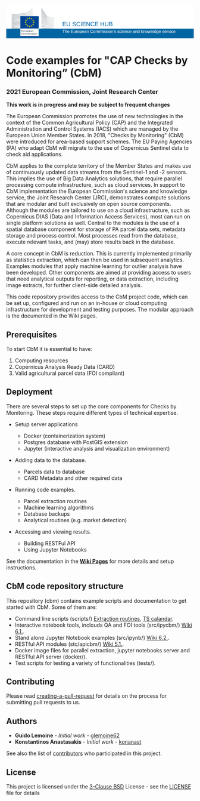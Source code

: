 ![Image of European Commission](media/img/eu_science_hub.png)
# Code examples for "CAP Checks by Monitoring” (CbM)
### 2021 European Commission, Joint Research Center

**This work is in progress and may be subject to frequent changes**

The European Commission promotes the use of new technologies in the context of the Common Agricultural Policy (CAP) and the Integrated Administration and Control Systems (IACS) which are managed by the European Union Member States. In 2018, "Checks by Monitoring" (CbM) were introduced for area-based support schemes. The EU  Paying Agencies (PA) who adapt CbM will migrate to the use of Copernicus Sentinel data to check aid applications.

CbM applies to the complete territory of the Member States and makes use of continuously updated data streams from the Sentinel-1 and -2 sensors. This implies the use of Big Data Analytics solutions, that require parallel processing compute infrastructure, such as cloud services. In support to CbM implementation the European Commission's science and knowledge service, the Joint Research Center (JRC), demonstrates compute solutions that are modular and built exclusively on open source components. Although the modules are tailored to use on a cloud infrastructure, such as Copernicus DIAS (Data and Information Access Services), most can run on single platform solutions as well. Central to the modules is the use of a spatial database component for storage of PA parcel data sets, metadata storage and process control. Most processes read from the database, execute relevant tasks, and (may) store results back in the database.

A core concept in CbM is reduction. This is currently implemented primarily as statistics extraction, which can then be used in subsequent analytics. Examples modules that apply machine learning for outlier analysis have been developed. Other components are aimed at providing access to users that need analytical outputs for reporting, or data extraction, including image extracts, for further client-side detailed analysis.

This code repository provides access to the CbM project code, which can be set up, configured and run on an in-house or cloud computing infrastructure for development and testing purposes. The modular approach is the documented in the Wiki pages. 


## Prerequisites

To start CbM it is essential to have:

1. Computing resources
2. Copernicus Analysis Ready Data (CARD)
3. Valid agricultural parcel data (FOI compliant)

## Deployment

There are several steps to set up the core components for Checks by Monitoring. These steps require different types of technical expertise. 

- Setup server applications
    - Docker (containerization system)
    - Postgres database with PostGIS extension
    - Jupyter (interactive analysis and visualization environment)

- Adding data to the database.
    - Parcels data to database
    - CARD Metadata and other required data

- Running code examples.
    - Parcel extraction routines
    - Machine learning algorithms
    - Database backups
    - Analytical routines (e.g. market detection)

- Accessing and viewing results.
    - Building RESTFul API
    - Using Jupyter Notebooks


See the documentation in the [**Wiki Pages**](https://github.com/ec-jrc/cbm/wiki) for more details and setup instructions.


## CbM code repository structure

This repository (cbm) contains example scripts and documentation to get started with  CbM. Some of them are:

- Command line scripts (scripts/) [Extraction routines](https://github.com/ec-jrc/cbm/wiki/3.1.-Parcel-extraction.-Parcel-extraction-routines-for-use-in-non-interactive-workflow), [TS calandar](https://github.com/ec-jrc/cbm/tree/main/scripts/calendar_view).
- Interactive notebook tools, inclouds QA and FOI tools (src/ipycbm/) [Wiki 6.1.](https://github.com/ec-jrc/cbm/wiki/6.1.-Jupyter-Notebooks.-Interactive-python-library-for-CbM-'ipycbm'.).
- Stand alone Jupyter Notebook examples (src/ipynb/) [Wiki 6.2.](https://github.com/ec-jrc/cbm/wiki/6.2.-Jupyter-Notebooks.-Examples'.).
- RESTful API modules (stc/apicbm/) [Wiki 5.1.](https://github.com/ec-jrc/cbm/wiki/5.1.-RESTful-API.-Build-a-RESTful-API-with-Flask-for-CbM.).
- Docker image files for parallel extraction, jupyter notebooks server and RESTful API server (docker/).
- Test scripts for testing a variety of functionalities (tests/).


## Contributing

Please read [creating-a-pull-request](https://docs.github.com/en/github/collaborating-with-issues-and-pull-requests/creating-a-pull-request) for details on the process for submitting pull requests to us.


## Authors

* **Guido Lemoine** - *Initial work* - [glemoine62](https://github.com/glemoine62)
* **Konstantinos Anastasakis** - *Initial work* - [konanast](https://github.com/konanast)

See also the list of [contributors](https://github.com/ec-jrc/cbm/contributors) who participated in this project.

## License

This project is licensed under the [3-Clause BSD](https://opensource.org/licenses/BSD-3-Clause) License - see the [LICENSE](LICENSE) file for details
